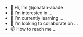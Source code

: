 - 👋 Hi, I’m @jonatan-abade
- 👀 I’m interested in ...
- 🌱 I’m currently learning ...
- 💞️ I’m looking to collaborate on ...
- 📫 How to reach me ...

<!---
jonatan-abade/jonatan-abade is a ✨ special ✨ repository because its `README.md` (this file) appears on your GitHub profile.
You can click the Preview link to take a look at your changes.
--->
